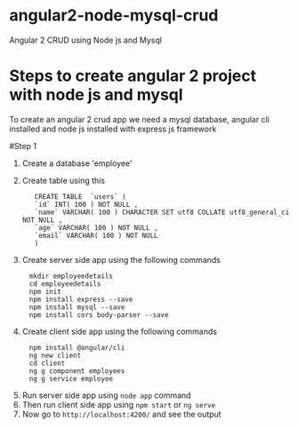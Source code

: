# angular2-node-mysql-crud
Angular 2 CRUD using Node js and Mysql


# Steps to create angular 2 project with node js and mysql

To create an angular 2 crud app we need a mysql database, angular cli installed and node js installed with express js framework

#Step 1

1. Create a database 'employee'
2. Create table using this 

   ```
      CREATE TABLE  `users` (
      `id` INT( 100 ) NOT NULL ,
      `name` VARCHAR( 100 ) CHARACTER SET utf8 COLLATE utf8_general_ci NOT NULL ,
      `age` VARCHAR( 100 ) NOT NULL ,
      `email` VARCHAR( 100 ) NOT NULL
      ) 

   ```
      
3. Create server side app using the following commands
```
     mkdir employeedetails 
     cd employeedetails
     npm init
     npm install express --save
     npm install mysql --save
     npm install cors body-parser --save
```
4. Create client side app using the following commands
```
     npm install @angular/cli
     ng new client
     cd client
     ng g component employees
     ng g service employee
```    
 5. Run server side app using ```node app``` command
 6. Then run client side app using ```npm start``` or ```ng serve```
 7. Now go to ```http://localhost:4200/``` and see the output
